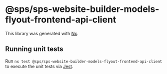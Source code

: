 # @sps/sps-website-builder-models-flyout-frontend-api-client

This library was generated with [Nx](https://nx.dev).

## Running unit tests

Run `nx test @sps/sps-website-builder-models-flyout-frontend-api-client` to execute the unit tests via [Jest](https://jestjs.io).
